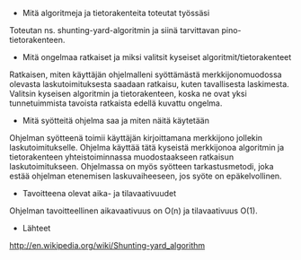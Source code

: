 ﻿- Mitä algoritmeja ja tietorakenteita toteutat työssäsi

Toteutan ns. shunting-yard-algoritmin ja siinä tarvittavan pino-tietorakenteen.

- Mitä ongelmaa ratkaiset ja miksi valitsit kyseiset algoritmit/tietorakenteet

Ratkaisen, miten käyttäjän ohjelmalleni syöttämästä merkkijonomuodossa olevasta laskutoimituksesta saadaan ratkaisu, kuten tavallisesta laskimesta. Valitsin kyseisen algoritmin ja tietorakenteen, koska ne ovat yksi tunnetuimmista tavoista ratkaista edellä kuvattu ongelma.

- Mitä syötteitä ohjelma saa ja miten näitä käytetään

Ohjelman syötteenä toimii käyttäjän kirjoittamana merkkijono jollekin laskutoimitukselle. Ohjelma käyttää tätä kyseistä merkkijonoa algoritmin ja tietorakenteen yhteistoiminnassa muodostaakseen ratkaisun laskutoimitukseen. Ohjelmassa on myös syötteen tarkastusmetodi, joka estää ohjelman etenemisen laskuvaiheeseen, jos syöte on epäkelvollinen.

- Tavoitteena olevat aika- ja tilavaativuudet

Ohjelman tavoitteellinen aikavaativuus on O(n) ja tilavaativuus O(1).

- Lähteet

http://en.wikipedia.org/wiki/Shunting-yard_algorithm


